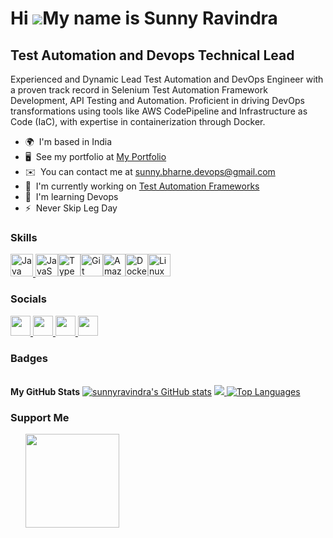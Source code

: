 Hi ![](https://user-images.githubusercontent.com/18350557/176309783-0785949b-9127-417c-8b55-ab5a4333674e.gif)My name is Sunny Ravindra
======================================================================================================================================

Test Automation and Devops Technical Lead
-----------------------------------------

Experienced and Dynamic Lead Test Automation and DevOps Engineer with a proven track record in Selenium Test Automation Framework Development, API Testing and Automation. Proficient in driving DevOps transformations using tools like AWS CodePipeline and Infrastructure as Code (IaC), with expertise in containerization through Docker.

*   🌍  I'm based in India
*   🖥️  See my portfolio at [My Portfolio](http://www.botcat.org)
*   ✉️  You can contact me at [sunny.bharne.devops@gmail.com](mailto:sunny.bharne.devops@gmail.com)
*   🚀  I'm currently working on [Test Automation Frameworks](http://www.botcat.org)
*   🧠  I'm learning Devops
*   ⚡  Never Skip Leg Day


### Skills 
<p align="left">
<a href="https://www.oracle.com/java/" target="_blank" rel="noreferrer">
<img src="https://raw.githubusercontent.com/danielcranney/readme-generator/main/public/icons/skills/java-colored.svg" width="36" height="36" alt="Java" />
</a><a href="https://developer.mozilla.org/en-US/docs/Web/JavaScript" target="_blank" rel="noreferrer"><img src="https://raw.githubusercontent.com/danielcranney/readme-generator/main/public/icons/skills/javascript-colored.svg" width="36" height="36" alt="JavaScript" /></a><a href="https://www.typescriptlang.org/" target="_blank" rel="noreferrer"><img src="https://raw.githubusercontent.com/danielcranney/readme-generator/main/public/icons/skills/typescript-colored.svg" width="36" height="36" alt="TypeScript" /></a><a href="https://git-scm.com/" target="_blank" rel="noreferrer"><img src="https://raw.githubusercontent.com/danielcranney/readme-generator/main/public/icons/skills/git-colored.svg" width="36" height="36" alt="Git" /></a><a href="https://aws.amazon.com" target="_blank" rel="noreferrer"><img src="https://raw.githubusercontent.com/danielcranney/readme-generator/main/public/icons/skills/aws-colored-dark.svg" width="36" height="36" alt="Amazon Web Services" /></a><a href="https://www.docker.com/" target="_blank" rel="noreferrer"><img src="https://raw.githubusercontent.com/danielcranney/readme-generator/main/public/icons/skills/docker-colored.svg" width="36" height="36" alt="Docker" /></a><a href="https://www.linux.org" target="_blank" rel="noreferrer"><img src="https://raw.githubusercontent.com/danielcranney/readme-generator/main/public/icons/skills/linux-colored.svg" width="36" height="36" alt="Linux" /></a>
</p>
                    
### Socials
<p align="left">
<a href="https://www.dev.to/sunnyravindra" target="_blank" rel="noreferrer">
<picture>
<source media="(prefers-color-scheme: dark)" srcset="https://raw.githubusercontent.com/danielcranney/readme-generator/main/public/icons/socials/devdotto-dark.svg" />
<source media="(prefers-color-scheme: light)" srcset="https://raw.githubusercontent.com/danielcranney/readme-generator/main/public/icons/socials/devdotto.svg" />
<img src="https://raw.githubusercontent.com/danielcranney/readme-generator/main/public/icons/socials/devdotto.svg" width="32" height="32" />
</picture>
</a>
<a href="https://www.github.com/sunnyravindra" target="_blank" rel="noreferrer">
<picture>
<source media="(prefers-color-scheme: dark)" srcset="https://raw.githubusercontent.com/danielcranney/readme-generator/main/public/icons/socials/github-dark.svg" />
<source media="(prefers-color-scheme: light)" srcset="https://raw.githubusercontent.com/danielcranney/readme-generator/main/public/icons/socials/github.svg" />
<img src="https://raw.githubusercontent.com/danielcranney/readme-generator/main/public/icons/socials/github.svg" width="32" height="32" />
</picture>
</a>
<a href="https://www.linkedin.com/in/sunnybharne" target="_blank" rel="noreferrer">
<picture>
<source media="(prefers-color-scheme: dark)" srcset="https://raw.githubusercontent.com/danielcranney/readme-generator/main/public/icons/socials/linkedin-dark.svg" />
<source media="(prefers-color-scheme: light)" srcset="https://raw.githubusercontent.com/danielcranney/readme-generator/main/public/icons/socials/linkedin.svg" />
<img src="https://raw.githubusercontent.com/danielcranney/readme-generator/main/public/icons/socials/linkedin.svg" width="32" height="32" />
</picture>
</a>
<a href="https://www.x.com/SunnyRavin5017" target="_blank" rel="noreferrer">
<picture>
<source media="(prefers-color-scheme: dark)" srcset="https://raw.githubusercontent.com/danielcranney/readme-generator/main/public/icons/socials/twitter-dark.svg" />
<source media="(prefers-color-scheme: light)" srcset="https://raw.githubusercontent.com/danielcranney/readme-generator/main/public/icons/socials/twitter.svg" />
<img src="https://raw.githubusercontent.com/danielcranney/readme-generator/main/public/icons/socials/twitter.svg" width="32" height="32" />
</picture>
</a>
</p>

### Badges
</br>
<b>My GitHub Stats</b>

<a href="http://www.github.com/sunnyravindra">
<img src="https://github-readme-stats.vercel.app/api?username=sunnyravindra&show_icons=true&hide=prs,&count_private=true&title_color=0891b2&text_color=0891b2&icon_color=0891b2&bg_color=1c1917&hide_border=true&show_icons=true" alt="sunnyravindra's GitHub stats" /></a>
<a href="http://www.github.com/sunnyravindra">
<img src="https://github-readme-streak-stats.herokuapp.com/?user=sunnyravindra&stroke=0891b2&background=1c1917&ring=0891b2&fire=0891b2&currStreakNum=0891b2&currStreakLabel=0891b2&sideNums=0891b2&sideLabels=0891b2&dates=0891b2&hide_border=true" />
</a>
<a href="https://github.com/sunnyravindra" align="left">
<img src="https://github-readme-stats.vercel.app/api/top-langs/?username=sunnyravindra&langs_count=10&title_color=0891b2&text_color=0891b2&icon_color=0891b2&bg_color=1c1917&hide_border=true&locale=en&custom_title=Top%20%Languages" alt="Top Languages" />
</a>


### Support Me

<ul style="list-style-type: none; margin: 0;">
    <li style="display: inline-block; margin-right: 0.25rem;">
        <a href="https://www.buymeacoffee.com/sunnyrav"><img src="https://cdn.buymeacoffee.com/buttons/v2/default-yellow.png" width="150"/></a>
    </li>
</ul>
